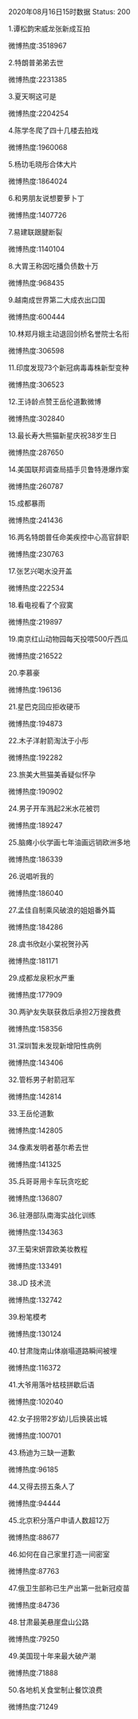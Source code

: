 2020年08月16日15时数据
Status: 200

1.谭松韵宋威龙张新成互拍

微博热度:3518967

2.特朗普弟弟去世

微博热度:2231385

3.夏天啊这可是

微博热度:2204254

4.陈学冬爬了四十几楼去拍戏

微博热度:1960068

5.杨玏毛晓彤合体大片

微博热度:1864024

6.和男朋友说想要萝卜丁

微博热度:1407726

7.易建联跟腱断裂

微博热度:1140104

8.大胃王称因吃播负债数十万

微博热度:968435

9.越南成世界第二大成衣出口国

微博热度:600444

10.林郑月娥主动退回剑桥名誉院士名衔

微博热度:306598

11.印度发现73个新冠病毒毒株新型变种

微博热度:306523

12.王诗龄点赞王岳伦道歉微博

微博热度:302840

13.最长寿大熊猫新星庆祝38岁生日

微博热度:287650

14.美国联邦调查局插手贝鲁特港爆炸案

微博热度:260787

15.成都暴雨

微博热度:241436

16.两名特朗普任命美疾控中心高官辞职

微博热度:230763

17.张艺兴喝水没开盖

微博热度:222534

18.看电视看了个寂寞

微博热度:219897

19.南京红山动物园每天投喂500斤西瓜

微博热度:216522

20.李慕豪

微博热度:196136

21.星巴克回应拒收硬币

微博热度:194873

22.木子洋射箭淘汰于小彤

微博热度:192282

23.旅美大熊猫美香疑似怀孕

微博热度:190902

24.男子开车溅起2米水花被罚

微博热度:189247

25.脑瘫小伙学画七年油画远销欧洲多地

微博热度:186339

26.说唱听我的

微博热度:186040

27.孟佳自制乘风破浪的姐姐番外篇

微博热度:184286

28.虞书欣赵小棠祝贺孙芮

微博热度:181171

29.成都龙泉积水严重

微博热度:177909

30.两驴友失联获救后承担2万搜救费

微博热度:158356

31.深圳暂未发现新增阳性病例

微博热度:143406

32.管栎男子射箭冠军

微博热度:142814

33.王岳伦道歉

微博热度:142805

34.像素发明者基尔希去世

微博热度:141325

35.兵哥哥用卡车玩贪吃蛇

微博热度:136807

36.驻港部队南海实战化训练

微博热度:134363

37.王菊宋妍霏欧美妆教程

微博热度:133491

38.JD 技术流

微博热度:132742

39.粉笔模考

微博热度:130124

40.甘肃陇南山体崩塌道路瞬间被埋

微博热度:116372

41.大爷用落叶枯枝拼歇后语

微博热度:102040

42.女子拐带2岁幼儿后换装出城

微博热度:100701

43.杨迪为三缺一道歉

微博热度:96185

44.又得去捞五条人了

微博热度:94444

45.北京积分落户申请人数超12万

微博热度:88677

46.如何在自己家里打造一间密室

微博热度:87763

47.俄卫生部称已生产出第一批新冠疫苗

微博热度:84736

48.甘肃最美悬崖盘山公路

微博热度:79250

49.美国现十年来最大破产潮

微博热度:71888

50.各地机关食堂制止餐饮浪费

微博热度:71249

